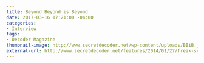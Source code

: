 ```yaml
---
title: Beyond Beyond is Beyond
date: 2017-03-16 17:21:00 -04:00
categories:
- Interview
tags:
- Decoder Magazine
thumbnail-image: http://www.secretdecoder.net/wp-content/uploads/BBiB.jpg
external-url: http://www.secretdecoder.net/features/2014/01/27/freak-scene-a-conversation-with-beyond-beyond-is-beyond-records-mike-newman/
---
```


